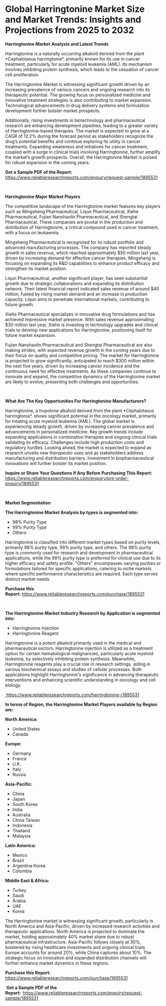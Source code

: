 <p><h1>Global Harringtonine Market Size and Market Trends: Insights and Projections from 2025 to 2032</h1></p><p><strong>Harringtonine Market Analysis and Latest Trends</strong></p>
<p><p>Harringtonine is a naturally occurring alkaloid derived from the plant *Cephalotaxus harringtonia*, primarily known for its use in cancer treatment, particularly for acute myeloid leukemia (AML). Its mechanism involves inhibiting protein synthesis, which leads to the cessation of cancer cell proliferation. </p><p>The Harringtonine Market is witnessing significant growth driven by an increasing prevalence of various cancers and ongoing research into its therapeutic potential. The growing focus on personalized medicine and innovative treatment strategies is also contributing to market expansion. Technological advancements in drug delivery systems and formulation development further bolster market prospects.</p><p>Additionally, rising investments in biotechnology and pharmaceutical research are enhancing development pipelines, leading to a greater variety of Harringtonine-based therapies. The market is expected to grow at a CAGR of 12.2% during the forecast period as stakeholders recognize the drug’s potential benefits and continue exploring its utility in cancer treatments. Expanding awareness and initiatives for cancer treatment, coupled with a surge in clinical trials involving Harringtonine, further amplify the market’s growth prospects. Overall, the Harringtonine Market is poised for robust expansion in the coming years.</p></p>
<p><strong>Get a Sample PDF of the Report:&nbsp;</strong> <a href="https://www.reliableresearchreports.com/enquiry/request-sample/1895531?utm_campaign=3572&utm_medium=2&utm_source=Github&utm_content=ia&utm_term=19042025&utm_id=harringtonine">https://www.reliableresearchreports.com/enquiry/request-sample/1895531</a></p>
<p>&nbsp;</p>
<p><strong>Harringtonine Major Market Players</strong></p>
<p><p>The competitive landscape of the Harringtonine market features key players such as Mingsheng Pharmaceutical, Liqun Pharmaceutical, Xiehe Pharmaceutical, Fujian Nanshaolin Pharmaceutical, and Shengtai Pharmaceutical. These companies are pivotal in the production and distribution of Harringtonine, a critical compound used in cancer treatment, with a focus on leukaemia.</p><p>Mingsheng Pharmaceutical is recognized for its robust portfolio and advanced manufacturing processes. The company has reported steady growth in sales revenue, which reached approximately $50 million last year, driven by increasing demand for effective cancer therapies. Mingsheng is focusing on expanding its R&D capabilities to enhance product efficacy and strengthen its market position.</p><p>Liqun Pharmaceutical, another significant player, has seen substantial growth due to strategic collaborations and expanding its distribution network. Their latest financial report indicated sales revenue of around $40 million, fueled by rising market demand and an increase in production capacity. Liqun aims to penetrate international markets, contributing to future growth.</p><p>Xiehe Pharmaceutical specializes in innovative drug formulations and has achieved impressive market presence. With sales revenue approximating $30 million last year, Xiehe is investing in technology upgrades and clinical trials to develop new applications for Harringtonine, positioning itself for future market expansion.</p><p>Fujian Nanshaolin Pharmaceutical and Shengtai Pharmaceutical are also making strides, with expected revenue growth in the coming years due to their focus on quality and competitive pricing. The market for Harringtonine is projected to grow significantly, anticipated to reach $300 million within the next five years, driven by increasing cancer incidence and the continuous need for effective treatments. As these companies continue to innovate and expand, the competitive dynamics of the Harringtonine market are likely to evolve, presenting both challenges and opportunities.</p></p>
<p>&nbsp;</p>
<p><strong>What Are The Key Opportunities For Harringtonine Manufacturers?</strong></p>
<p><p>Harringtonine, a tropolone alkaloid derived from the plant *Cephalotaxus harringtonia*, shows significant potential in the oncology market, primarily for treating acute myeloid leukemia (AML). The global market is experiencing steady growth, driven by increasing cancer prevalence and advancements in personalized medicine. Key growth trends include expanding applications in combination therapies and ongoing clinical trials validating its efficacy. Challenges include high production costs and regulatory hurdles. Looking ahead, the market is expected to expand as research unveils new therapeutic uses and as stakeholders address manufacturing and distribution barriers. Investment in biopharmaceutical innovations will further bolster its market position.</p></p>
<p><strong>Inquire or Share Your Questions If Any Before Purchasing This Report:</strong> <a href="https://www.reliableresearchreports.com/enquiry/pre-order-enquiry/1895531?utm_campaign=3572&utm_medium=2&utm_source=Github&utm_content=ia&utm_term=19042025&utm_id=harringtonine">https://www.reliableresearchreports.com/enquiry/pre-order-enquiry/1895531</a></p>
<p>&nbsp;</p>
<p><strong>Market Segmentation</strong></p>
<p><strong>The Harringtonine Market Analysis by types is segmented into:</strong></p>
<p><ul><li>98% Purity Type</li><li>99% Purity Type</li><li>Others</li></ul></p>
<p><p>Harringtonine is classified into different market types based on purity levels, primarily 98% purity type, 99% purity type, and others. The 98% purity type is commonly used for research and development in pharmaceutical applications, while the 99% purity type is preferred for clinical use due to its higher efficacy and safety profile. "Others" encompasses varying purities or formulations tailored for specific applications, catering to niche markets where specific performance characteristics are required. Each type serves distinct market needs.</p></p>
<p><strong>Purchase this Report:&nbsp;</strong><a href="https://www.reliableresearchreports.com/purchase/1895531?utm_campaign=3572&utm_medium=2&utm_source=Github&utm_content=ia&utm_term=19042025&utm_id=harringtonine">https://www.reliableresearchreports.com/purchase/1895531</a></p>
<p>&nbsp;</p>
<p><strong>The Harringtonine Market Industry Research by Application is segmented into:</strong></p>
<p><ul><li>Harringtonine Injection</li><li>Harringtonine Reagent</li></ul></p>
<p><p>Harringtonine is a potent alkaloid primarily used in the medical and pharmaceutical sectors. Harringtonine injection is utilized as a treatment option for certain hematological malignancies, particularly acute myeloid leukemia, by selectively inhibiting protein synthesis. Meanwhile, Harringtonine reagents play a crucial role in research settings, aiding in various biochemical assays and studies of cellular processes. Both applications highlight Harringtonine's significance in advancing therapeutic interventions and enhancing scientific understanding in oncology and cell biology.</p></p>
<p><a href="https://www.reliableresearchreports.com/harringtonine-r1895531?utm_campaign=3572&utm_medium=2&utm_source=Github&utm_content=ia&utm_term=19042025&utm_id=harringtonine">&nbsp;https://www.reliableresearchreports.com/harringtonine-r1895531</a></p>
<p><strong>In terms of Region, the Harringtonine Market Players available by Region are:</strong></p>
<p>
    <p> <strong> North America: </strong>
        <ul>
            <li>United States</li>
            <li>Canada</li>
        </ul>
        </p> 
    <p> <strong> Europe: </strong>
        <ul>
            <li>Germany</li>
            <li>France</li>
            <li>U.K.</li>
            <li>Italy</li>
            <li>Russia</li>
        </ul>
        </p> 
    <p> <strong> Asia-Pacific: </strong>
        <ul>
            <li>China</li>
            <li>Japan</li>
            <li>South Korea</li>
            <li>India</li>
            <li>Australia</li>
            <li>China Taiwan</li>
            <li>Indonesia</li>
            <li>Thailand</li>
            <li>Malaysia</li>
        </ul>
        </p> 
    <p> <strong> Latin America: </strong>
        <ul>
            <li>Mexico</li>
            <li>Brazil</li>
            <li>Argentina Korea</li>
            <li>Colombia</li>
        </ul>
        </p> 
    <p> <strong> Middle East & Africa: </strong>
        <ul>
            <li>Turkey</li>
            <li>Saudi</li>
            <li>Arabia</li>
            <li>UAE</li>
            <li>Korea</li>
        </ul>
    </p>
    </p>
<p><p>The Harringtonine market is witnessing significant growth, particularly in North America and Asia-Pacific, driven by increased research activities and therapeutic applications. North America is projected to dominate the market, holding approximately 40% market share due to robust pharmaceutical infrastructure. Asia-Pacific follows closely at 30%, bolstered by rising healthcare investments and ongoing clinical trials. Europe accounts for around 20%, while China captures about 10%. The strategic focus on innovation and expanded distribution channels will further enhance market dynamics in these regions.</p></p>
<p><strong>Purchase this Report: </strong><a href="https://www.reliableresearchreports.com/purchase/1895531?utm_campaign=3572&utm_medium=2&utm_source=Github&utm_content=ia&utm_term=19042025&utm_id=harringtonine">https://www.reliableresearchreports.com/purchase/1895531</a></p>
<p>&nbsp;<strong>Get a Sample PDF of the Report:&nbsp;&nbsp;</strong><a href="https://www.reliableresearchreports.com/enquiry/request-sample/1895531?utm_campaign=3572&utm_medium=2&utm_source=Github&utm_content=ia&utm_term=19042025&utm_id=harringtonine">https://www.reliableresearchreports.com/enquiry/request-sample/1895531</a></p>
<p><strong></strong></p>
<p><p></p><p></p><p></p></p>